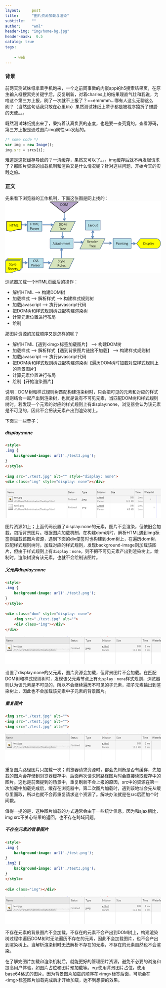 ```yaml
---
layout:     post
title:      "图片资源加载与渲染"
subtitle:   ""
author:     "wml"
header-img: "img/home-bg.jpg"
header-mask:  0.5
catalog: true
tags:

    - web
---
```


### 背景

前两天测试妹纸拿着手机跑来，一个之前同事做的内嵌app的h5搜索结果页，在原生输入框搜索完关键字后，反复刷新，对着charles上的结果理直气壮和我说，为啥这个第三方上报，刷了一次就不上报了？==emmmm...哪有人这么无聊这么刷？（当然这句话我只敢在心里bb）果然测试妹纸上辈子都是被程序猿折了翅膀的天使。。。

既然测试妹纸提出来了，秉持着认真负责的态度，也是要一查究竟的。查看源码，第三方上报是通过图片img属性src发起的。

```js
/* some code */
var img = new Image();
img.src = srcs[i];
```

难道是这货缓存导致的？一清缓存，果然又可以了。。。img缓存后就不再发起请求了？那图片资源的加载机制和渲染又是什么情况呢？针对这些问题，开始今天的实践之旅。

### 正文

先来看下浏览器的工作机制，下面这张图是网上找的：
![img](/img/imgload/1.png)

浏览器加载一个HTML页面后的操作：

* 解析HTML —> 构建DOM树
* 加载样式 —> 解析样式 —> 构建样式规则树
* 加载javascript —> 执行javascript代码
* 把DOM树和样式规则树匹配构建渲染树
* 计算元素位置进行布局
* 绘制

那图片资源的加载顺序又是怎样的呢？

* 解析HTML【遇到\<img>标签加载图片】 —> 构建DOM树
* 加载样式 —> 解析样式【遇到背景图片链接不加载】 —> 构建样式规则树
* 加载javascript —> 执行javascript代码
* 把DOM树和样式规则树匹配构建渲染树【遍历DOM树时加载对应样式规则上的背景图片】
* 计算元素位置进行布局
* 绘制【开始渲染图片】

说明：DOM树和样式规则树匹配构建渲染树时，只会把可见的元素和对应的样式规则结合一起产出到渲染树，也就是说有不可见元素，当匹配DOM树和样式规则树时，若发现一个元素的对应的样式规则上有display:none，浏览器会认为该元素是不可见的，因此不会把该元素产出到渲染树上。

下面举一些栗子：

##### display:none

```html
<style>
.img {
    background-image: url('./test3.png');
}
</style>

<img src="./test.jpg" alt="" style="display: none">
<div class="img" style="display: none"></div>
```

![img](/img/imgload/2.png)

图片资源如上；上面代码设置了display:none的元素，图片不会渲染，但依旧会加载，包括背景图片。根据图片加载机制，在构建dom树时，解析HTML遇到img标签则加载该图片资源，遇到下面的div便签时也构建到dom树上，在遍历dom树，匹配样式规则树时，加载对应的样式规则，发现background-image则加载该图片，但由于样式规则上有`display：none`，则不把不可见元素产出到渲染树上。绘制时，渲染树没有该元素，也就不会绘制该图片。

##### 父元素display:none

```html
<style>
.img {
    background-image: url('./test3.png');
}
</style>

<div class="dom" style="display: none">
    <img src="./test.jpg" alt="">
    <div class="img"></div>
</div>
```

![img](/img/imgload/3.png)

设置了display:none的父元素，图片资源会加载，但背景图片不会加载。在匹配DOM树和样式规则树时，发现该父元素节点上有`display：none`样式规则，浏览器则认为该元素是不可见的，所以不会继续遍历不可见的子元素，把子元素输出到渲染树上，因此也不会加载该元素中子元素的背景图片。

##### 重复图片

```html
<img src="./test.jpg" alt="">
<img src="./test.jpg" alt="">
<img src="./test.jpg" alt="">
```

![img](/img/imgload/3.png)

重复图片路径图片只加载一次；浏览器请求资源时，都会先判断是否有缓存，先加载的图片会存储到浏览器缓存中，后面再次请求同路径图片时会直接读取缓存中的图片。这也是前面提到的场景中，重复刷新不会上报的原因，src中的资源在第一次加载中加载完成后，缓存在浏览器中，第二次图片加载时，遇到该地址会先从缓存里面取，所以也就不会再重复请求这个资源了。解决办法就是在src后面加个时间戳。

值得一提的是，这种图片加载的方式通常会由于一些统计信息，因为和ajax相比，img src不关心结果的返回，也不存在跨域问题。

##### 不存在元素的背景图片

```html
<style>
.img {
    background-image: url('./test.png');
}
.img2 {
    background-image: url('./test3.png');
}
</style>

<div class="img"></div>
```

![img](/img/imgload/3.png)

不存在元素的背景图片不会加载。不存在的元素不会产出到DOM树上，构建渲染树过程中遍历DOM树时无法遍历不存在的元素，因此不会加载图片，也不会产出到渲染树上。当解析渲染树时无法解析不存在的元素，不存在的元素自然也不会渲染。

在了解完图片加载和渲染机制后，就能更好的管理图片资源，避免不必要的浏览和提高用户体验，如图片占位和图片预加载等。eg:使用背景图片占位，使用base64格式的图片。因为背景图片加载的顺序在\<img>标签后面，可能会在\<img>标签图片加载完成后才开始加载，达不到想要的效果。